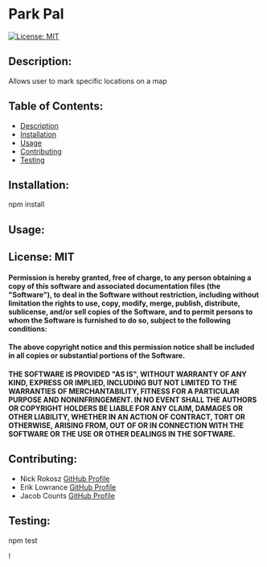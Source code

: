 # Park Pal

[![License: MIT](https://img.shields.io/badge/License-MIT-yellow.svg)](https://opensource.org/licenses/MIT) 

    
## Description: 
Allows user to mark specific locations on a map

## Table of Contents:

* [Description](#description)
* [Installation](#installation)
* [Usage](#usage)
* [Contributing](#contributing)
* [Testing](#testing)

## Installation: 
npm install

## Usage: 



## License: MIT

#### Permission is hereby granted, free of charge, to any person obtaining a copy of this software and associated documentation files (the "Software"), to deal in the Software without restriction, including without limitation the rights to use, copy, modify, merge, publish, distribute, sublicense, and/or sell copies of the Software, and to permit persons to whom the Software is furnished to do so, subject to the following conditions:

#### The above copyright notice and this permission notice shall be included in all copies or substantial portions of the Software.

#### THE SOFTWARE IS PROVIDED "AS IS", WITHOUT WARRANTY OF ANY KIND, EXPRESS OR IMPLIED, INCLUDING BUT NOT LIMITED TO THE WARRANTIES OF MERCHANTABILITY, FITNESS FOR A PARTICULAR PURPOSE AND NONINFRINGEMENT. IN NO EVENT SHALL THE AUTHORS OR COPYRIGHT HOLDERS BE LIABLE FOR ANY CLAIM, DAMAGES OR OTHER LIABILITY, WHETHER IN AN ACTION OF CONTRACT, TORT OR OTHERWISE, ARISING FROM, OUT OF OR IN CONNECTION WITH THE SOFTWARE OR THE USE OR OTHER DEALINGS IN THE SOFTWARE.

## Contributing: 
 * Nick Rokosz [GitHub Profile](https://github.com/nicholasrokosz)
 * Erik Lowrance [GitHub Profile](https://github.com/eriklowrance)
 * Jacob Counts [GitHub Profile](https://github.com/jacobcounts)

## Testing: 
npm test

! [](camping/blob/main/images/screenshot.png)


